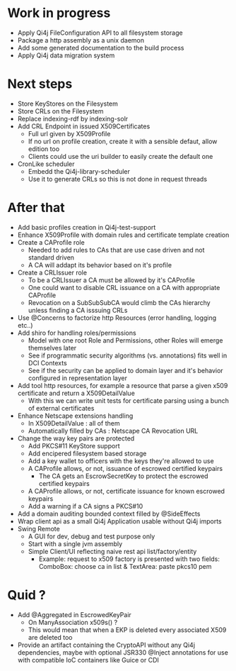 
# Work in progress

* Apply Qi4j FileConfiguration API to all filesystem storage
* Package a http assembly as a unix daemon
* Add some generated documentation to the build process
* Apply Qi4j data migration system


# Next steps

* Store KeyStores on the Filesystem
* Store CRLs on the Filesystem
* Replace indexing-rdf by indexing-solr
* Add CRL Endpoint in issued X509Certificates
  * Full url given by X509Profile
  * If no url on profile creation, create it with a sensible defaut, allow edition too
  * Clients could use the uri builder to easily create the default one 
* CronLike scheduler
  * Embedd the Qi4j-library-scheduler
  * Use it to generate CRLs so this is not done in request threads


# After that

* Add basic profiles creation in Qi4j-test-support
* Enhance X509Profile with domain rules and certificate template creation
* Create a CAProfile role
  * Needed to add rules to CAs that are use case driven and not standard driven
  * A CA will addapt its behavior based on it's profile
* Create a CRLIssuer role
  * To be a CRLIssuer a CA must be allowed by it's CAProfile
  * One could want to disable CRL issuance on a CA with appropriate CAProfile
  * Revocation on a SubSubSubCA would climb the CAs hierarchy unless finding a CA isssuing CRLs
* Use @Concerns to factorize http Resources (error handling, logging etc..)
* Add shiro for handling roles/permissions
  * Model with one root Role and Permissions, other Roles will emerge themselves later
  * See if programmatic security algorithms (vs. annotations) fits well in DCI Contexts
  * See if the security can be applied to domain layer and it's behavior configured in representation layer
* Add tool http resources, for example a resource that parse a given x509 certificate and return a X509DetailValue
  * With this we can write unit tests for certificate parsing using a bunch of external certificates
* Enhance Netscape extensions handling
  * In X509DetailValue : all of them
  * Automatically filled by CAs : Netscape CA Revocation URL
* Change the way key pairs are protected
  * Add PKCS#11 KeyStore support
  * Add encipered filesystem based storage
  * Add a key wallet to officers with the keys they're allowed to use
  * A CAProfile allows, or not, issuance of escrowed certified keypairs
    * The CA gets an EscrowSecretKey to protect the escrowed certified keypairs
  * A CAProfile allows, or not, certificate issuance for known escrowed keypairs
  * Add a warning if a CA signs a PKCS#10 
* Add a domain auditing bounded context filled by @SideEffects
* Wrap client api as a small Qi4j Application usable without Qi4j imports
* Swing Remote
  * A GUI for dev, debug and test purpose only
  * Start with a single jvm assembly
  * Simple Client/UI reflecting naive rest api list/factory/entity
    * Example: request to x509 factory is presented with two fields:    ComboBox: choose ca in list & TextArea: paste pkcs10 pem

# Quid ?

* Add @Aggregated in EscrowedKeyPair
  * On ManyAssociation<X509> x509s() ?
  * This would mean that when a EKP is deleted every associated X509 are deleted too
* Provide an artifact containing the CryptoAPI without any Qi4j dependencies, maybe with optional JSR330 @Inject annotations for use with compatible IoC containers like Guice or CDI

